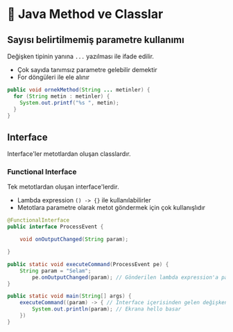 # 💠 Java Method ve Classlar

## Sayısı belirtilmemiş parametre kullanımı

Değişken tipinin yanına `...` yazılması ile ifade edilir.

* Çok sayıda tanımsız parametre gelebilir demektir
* For döngüleri ile ele alınır

```java
public void ornekMethod(String ... metinler) {
  for (String metin : metinler) {
    System.out.printf("%s ", metin);
  }
}
```

## Interface

Interface'ler metotlardan oluşan classlardır.

### Functional Interface

Tek metotlardan oluşan interface'lerdir.

* Lambda expression `() -> {}` ile kullanılabilirler
* Metotlara parametre olarak metot göndermek için çok kullanışlıdır

```java
@FunctionalInterface
public interface ProcessEvent {

    void onOutputChanged(String param);

}

public static void executeCommand(ProcessEvent pe) {
    String param = "Selam";
        pe.onOutputChanged(param); // Gönderilen lambda expression'a param değişkenini atar
}

public static void main(String[] args) {
    executeCommand((param) -> { // Interface içerisinden gelen değişken () arasına yazılır
        System.out.println(param); // Ekrana hello basar
    })
}
```

